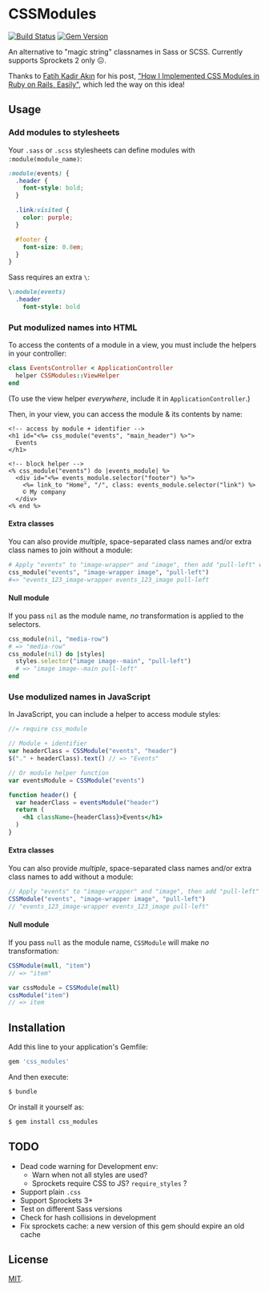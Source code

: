 # CSSModules

[![Build Status](https://travis-ci.org/rmosolgo/css_modules.svg?branch=master)](https://travis-ci.org/rmosolgo/css_modules)
[![Gem Version](https://badge.fury.io/rb/css_modules.svg)](https://badge.fury.io/rb/css_modules)

An alternative to "magic string" classnames in Sass or SCSS. Currently supports Sprockets 2 only 😖.

Thanks to [Fatih Kadir Akın](https://twitter.com/fkadev) for his post, ["How I Implemented CSS Modules in Ruby on Rails, Easily"](https://medium.com/@fkadev/how-i-implemented-css-modules-to-ruby-on-rails-easily-abb324ce22d), which led the way on this idea!

## Usage

### Add modules to stylesheets

Your `.sass` or `.scss` stylesheets can define modules with `:module(module_name)`:

```scss
:module(events) {
  .header {
    font-style: bold;
  }

  .link:visited {
    color: purple;
  }

  #footer {
    font-size: 0.8em;
  }
}
```

Sass requires an extra `\`:

```sass
\:module(events)
  .header
    font-style: bold
```

### Put modulized names into HTML

To access the contents of a module in a view, you must include the helpers in your controller:

```ruby
class EventsController < ApplicationController
  helper CSSModules::ViewHelper
end
```

(To use the view helper _everywhere_, include it in `ApplicationController`.)

Then, in your view, you can access the module & its contents by name:

```erb
<!-- access by module + identifier -->
<h1 id="<%= css_module("events", "main_header") %>">
  Events
</h1>

<!-- block helper -->
<% css_module("events") do |events_module| %>
  <div id="<%= events_module.selector("footer") %>">
    <%= link_to "Home", "/", class: events_module.selector("link") %>
    © My company
  </div>
<% end %>
```

#### Extra classes

You can also provide _multiple_, space-separated class names and/or extra class names to join without a module:

```ruby
# Apply "events" to "image-wrapper" and "image", then add "pull-left" without modification
css_module("events", "image-wrapper image", "pull-left")
#=> "events_123_image-wrapper events_123_image pull-left
```

#### Null module

If you pass `nil` as the module name, _no_ transformation is applied to the selectors.

```ruby
css_module(nil, "media-row")
# => "media-row"
css_module(nil) do |styles|
  styles.selector("image image--main", "pull-left")
  # => "image image--main pull-left"
end
```

### Use modulized names in JavaScript

In JavaScript, you can include a helper to access module styles:

```jsx
//= require css_module

// Module + identifier
var headerClass = CSSModule("events", "header")
$("." + headerClass).text() // => "Events"

// Or module helper function
var eventsModule = CSSModule("events")

function header() {
  var headerClass = eventsModule("header")
  return (
    <h1 className={headerClass}>Events</h1>
  )
}
```

#### Extra classes

You can also provide _multiple_, space-separated class names and/or extra class names to add without a module:

```js
// Apply "events" to "image-wrapper" and "image", then add "pull-left" without modification
CSSModule("events", "image-wrapper image", "pull-left")
// "events_123_image-wrapper events_123_image pull-left"
```

#### Null module

If you pass `null` as the module name, `CSSModule` will make _no_ transformation:

```js
CSSModule(null, "item")
// => "item"

var cssModule = CSSModule(null)
cssModule("item")
// => item
```

## Installation

Add this line to your application's Gemfile:

```ruby
gem 'css_modules'
```

And then execute:
```bash
$ bundle
```

Or install it yourself as:
```bash
$ gem install css_modules
```

## TODO

- Dead code warning for Development env:
  - Warn when not all styles are used?
  - Sprockets require CSS to JS? `require_styles` ?
- Support plain `.css`
- Support Sprockets 3+
- Test on different Sass versions
- Check for hash collisions in development
- Fix sprockets cache: a new version of this gem should expire an old cache

## License

[MIT](http://opensource.org/licenses/MIT).
